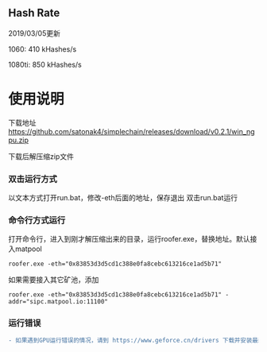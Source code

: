 ## Hash Rate

2019/03/05更新

1060: 410 kHashes/s

1080ti: 850 kHashes/s

# 使用说明

下载地址 https://github.com/satonak4/simplechain/releases/download/v0.2.1/win_ngpu.zip

下载后解压缩zip文件

### 双击运行方式

以文本方式打开run.bat，修改-eth后面的地址，保存退出
双击run.bat运行

### 命令行方式运行

打开命令行，进入到刚才解压缩出来的目录，运行roofer.exe，替换地址。默认接入matpool
```
roofer.exe -eth="0x83853d3d5cd1c388e0fa8cebc613216ce1ad5b71"
```
如果需要接入其它矿池，添加
```
roofer.exe -eth="0x83853d3d5cd1c388e0fa8cebc613216ce1ad5b71" -addr="sipc.matpool.io:11100"
```

### 运行错误

```diff
- 如果遇到GPU运行错误的情况，请到 https://www.geforce.cn/drivers 下载并安装最新的显卡驱动程序
```
